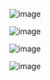 ![image](https://github.com/user-attachments/assets/e99b7c02-c754-4b4c-8e83-77900db90e1e)

![image](https://github.com/user-attachments/assets/a2db5048-31ec-4625-87a7-4aa73242a4b1)


![image](https://github.com/user-attachments/assets/75bad584-bff3-4399-b3d6-33a8e5dd797b)

![image](https://github.com/user-attachments/assets/210eb495-a5d9-46c5-aefb-aa76e106af3a)
